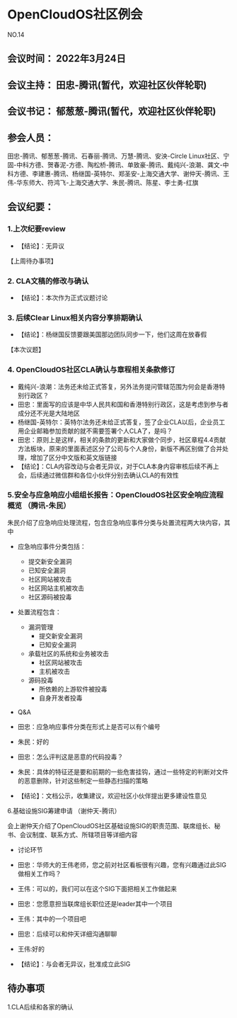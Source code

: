 # OpenCloudOS社区例会

NO.14

## 会议时间： 2022年3月24日
## 会议主持： 田忠-腾讯(暂代，欢迎社区伙伴轮职)
## 会议书记： 郁葱葱-腾讯(暂代，欢迎社区伙伴轮职)
## 参会人员： 
田忠-腾讯、郁葱葱-腾讯、石春丽-腾讯、万慧-腾讯、安泱-Circle Linux社区、宁固-中科方德、贺春泥-方德、陶松桥-腾讯、单致豪-腾讯、戴纯兴-浪潮、龚文-中科方德、李建惠-腾讯、杨继国-英特尔、郑圣安-上海交通大学、谢仲天-腾讯、王伟-华东师大、符鸿飞-上海交通大学、朱民-腾讯、陈星、李士勇-红旗

## 会议纪要：

### 1.上次纪要review

* 【结论】：无异议

【上周待办事项】

### 2. CLA文稿的修改与确认
 
* 【结论】：本次作为正式议题讨论
 
### 3. 后续Clear Linux相关内容分享排期确认
 
* 【结论】：杨继国反馈要跟美国那边团队同步一下，他们这周在放春假


【本次议题】

### 4. OpenCloudOS社区CLA确认与章程相关条款修订
* 戴纯兴-浪潮：法务还未给正式答复，另外法务提问管辖范围为何会是香港特别行政区？
* 田忠：里面写的应该是中华人民共和国和香港特别行政区，这是考虑到参与者成分还不光是大陆地区
* 杨继国-英特尔：英特尔法务还未给正式答复，签了企业CLA以后，企业员工用企业邮箱参加贡献的就不需要签署个人CLA了，是吗？
* 田忠：原则上是这样，相关的条款的更新和大家做个同步，社区章程4.4贡献方法板块，原来的里面表述区分了公司与个人身份，新版不再区别做了合并处理，增加了区分中文版和英文版链接
* 【结论】：CLA内容改动与会者无异议，对于CLA本身内容审核后续不再上会，后续通过微信群和各位小伙伴分别去确认CLA的有效性

### 5.安全与应急响应小组组长报告：OpenCloudOS社区安全响应流程概览 （腾讯-朱民）

朱民介绍了应急响应处理流程，包含应急响应事件分类与处置流程两大块内容，其中
* 应急响应事件分类包括：
  * 提交新安全漏洞
  * 已知安全漏洞
  * 社区网站被攻击
  * 社区网站主机被攻击
  * 社区源码被投毒
* 处置流程包含：
  * 漏洞管理
     - 提交新安全漏洞
     - 已知安全漏洞
  * 承载社区的系统和业务被攻击
     - 社区网站被攻击
     - 主机被攻击
  * 源码投毒
     - 所依赖的上游软件被投毒
     - 自身开发者投毒
 
* Q&A
* 田忠：应急响应事件分类在形式上是否可以有个编号
* 朱民：好的
* 田忠：怎么评判这是恶意的代码投毒？
* 朱民：具体的特征还是要和前期的一些危害挂钩，通过一些特定的判断对文件的恶意删除，针对这些制定一些静态扫描的策略

* 【结论】：文档公示，收集建议，欢迎社区小伙伴提出更多建设性意见

6.基础设施SIG筹建申请 （谢仲天-腾讯）

会上谢仲天介绍了OpenCloudOS社区基础设施SIG的职责范围、联席组长、秘书、会议制度、联系方式、所辖项目等详细内容

* 讨论环节
* 田忠：华师大的王伟老师，您之前对社区看板很有兴趣，您有兴趣通过此SIG做相关工作吗？
* 王伟：可以的，我们可以在这个SIG下面把相关工作做起来
* 田忠：您愿意担当联席组长职位还是leader其中一个项目
* 王伟：其中的一个项目吧
* 田忠：后续可以和仲天详细沟通聊聊
* 王伟:好的

* 【结论】：与会者无异议，批准成立此SIG


## 待办事项
1.CLA后续和各家的确认

